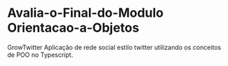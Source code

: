 # Avalia-o-Final-do-Modulo Orientacao-a-Objetos
GrowTwitter Aplicação de rede social estilo twitter utilizando os conceitos de POO no Typescript.
